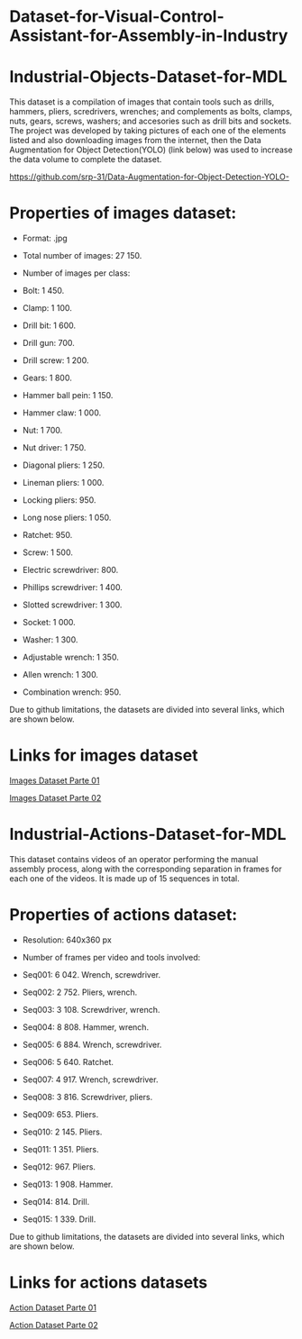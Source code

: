 # Dataset-for-Visual-Control-Assistant-for-Assembly-in-Industry

# Industrial-Objects-Dataset-for-MDL

This dataset is a compilation of images that contain tools such as drills, hammers, pliers, scredrivers, wrenches; and complements as bolts, clamps, nuts, gears, screws, washers; and accesories such as drill bits and sockets. The project was developed by taking pictures of each one of the elements listed and also downloading images from the internet, then the Data Augmentation for Object Detection(YOLO) (link below) was used to increase the data volume to complete the dataset.

https://github.com/srp-31/Data-Augmentation-for-Object-Detection-YOLO-

# Properties of images dataset:

- Format: .jpg
- Total number of images: 27 150.
- Number of images per class:

- Bolt: 1 450.
- Clamp: 1 100.
- Drill bit: 1 600.
- Drill gun: 700.
- Drill screw: 1 200.
- Gears: 1 800.
- Hammer ball pein: 1 150.
- Hammer claw: 1 000.
- Nut: 1 700.
- Nut driver: 1 750.
- Diagonal pliers: 1 250.
- Lineman pliers: 1 000.
- Locking pliers: 950.
- Long nose pliers: 1 050.
- Ratchet: 950.
- Screw: 1 500.
- Electric screwdriver: 800.
- Phillips screwdriver: 1 400.
- Slotted screwdriver: 1 300.
- Socket: 1 000.
- Washer: 1 300.
- Adjustable wrench: 1 350.
- Allen wrench: 1 300.
- Combination wrench: 950.

Due to github limitations, the datasets are divided into several links, which are shown below.

# Links for images dataset

[Images Dataset Parte 01](https://github.com/mazamorahdez/Industrial-Objects-Dataset-Part01)

[Images Dataset Parte 02](https://github.com/mazamorahdez/Industrial-Objects-Dataset-Part02)

# Industrial-Actions-Dataset-for-MDL

This dataset contains videos of an operator performing the manual assembly process, along with the corresponding separation in frames for each one of the videos. It is made up of 15 sequences in total.

# Properties of actions dataset:

- Resolution: 640x360 px
- Number of frames per video and tools involved:

- Seq001: 6 042. Wrench, screwdriver. 
- Seq002: 2 752. Pliers, wrench. 
- Seq003: 3 108. Screwdriver, wrench. 
- Seq004: 8 808. Hammer, wrench. 
- Seq005: 6 884. Wrench, screwdriver. 
- Seq006: 5 640. Ratchet. 
- Seq007: 4 917. Wrench, screwdriver. 
- Seq008: 3 816. Screwdriver, pliers. 
- Seq009: 653. Pliers. 
- Seq010: 2 145. Pliers. 
- Seq011: 1 351. Pliers. 
- Seq012: 967. Pliers. 
- Seq013: 1 908. Hammer. 
- Seq014: 814. Drill. 
- Seq015: 1 339. Drill. 

Due to github limitations, the datasets are divided into several links, which are shown below.

# Links for actions datasets

[Action Dataset Parte 01](https://github.com/mazamorahdez/Industrial-Actions-Dataset-Part01)

[Action Dataset Parte 02](https://github.com/mazamorahdez/Industrial-Actions-Dataset-Part02)
